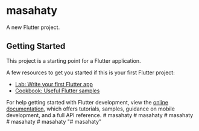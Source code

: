 # masahaty

A new Flutter project.

## Getting Started

This project is a starting point for a Flutter application.

A few resources to get you started if this is your first Flutter project:

- [Lab: Write your first Flutter app](https://docs.flutter.dev/get-started/codelab)
- [Cookbook: Useful Flutter samples](https://docs.flutter.dev/cookbook)

For help getting started with Flutter development, view the
[online documentation](https://docs.flutter.dev/), which offers tutorials,
samples, guidance on mobile development, and a full API reference.
#   m a s a h a t y  
 #   m a s a h a t y  
 #   m a s a h a t y  
 #   m a s a h a t y  
 #   m a s a h a t y  
 "# masahaty" 

